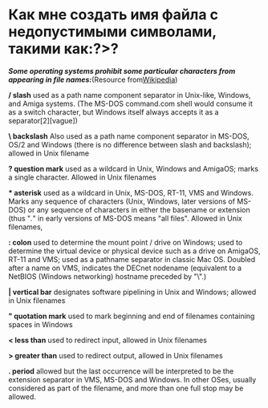 # Как мне создать имя файла с недопустимыми символами, такими как:?>?

**_Some operating systems prohibit some particular characters from appearing in file names:_**(Resource from[Wikipedia](http://en.wikipedia.org/wiki/Filename))

**/ slash** used as a path name component separator in Unix-like, Windows, and Amiga systems. (The MS-DOS command.com shell would consume it as a switch character, but Windows itself always accepts it as a separator\[2\]\[vague\])

**\\ backslash** Also used as a path name component separator in MS-DOS, OS/2 and Windows (there is no difference between slash and backslash); allowed in Unix filename

**? question mark** used as a wildcard in Unix, Windows and AmigaOS; marks a single character. Allowed in Unix filenames

**\* asterisk** used as a wildcard in Unix, MS-DOS, RT-11, VMS and Windows. Marks any sequence of characters (Unix, Windows, later versions of MS-DOS) or any sequence of characters in either the basename or extension (thus "_._" in early versions of MS-DOS means "all files". Allowed in Unix filenames,

**: colon** used to determine the mount point / drive on Windows; used to determine the virtual device or physical device such as a drive on AmigaOS, RT-11 and VMS; used as a pathname separator in classic Mac OS. Doubled after a name on VMS, indicates the DECnet nodename (equivalent to a NetBIOS (Windows networking) hostname preceded by "\\".)

**| vertical bar** designates software pipelining in Unix and Windows; allowed in Unix filenames

**" quotation mark** used to mark beginning and end of filenames containing spaces in Windows

**< less than** used to redirect input, allowed in Unix filenames

**\> greater than** used to redirect output, allowed in Unix filenames

**. period** allowed but the last occurrence will be interpreted to be the extension separator in VMS, MS-DOS and Windows. In other OSes, usually considered as part of the filename, and more than one full stop may be allowed.